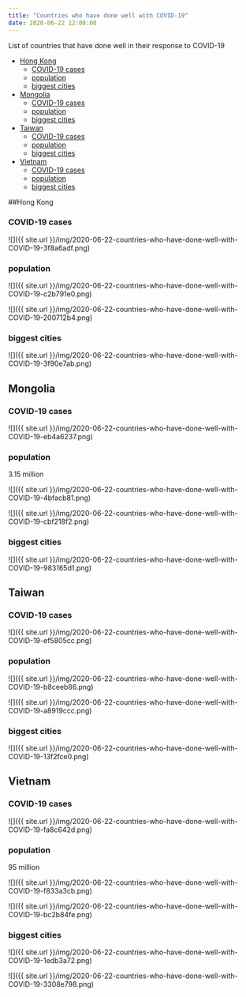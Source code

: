 ```yaml
---
title: "Countries who have done well with COVID-19"
date: 2020-06-22 12:00:00
---
```

List of countries that have done well in their response to COVID-19

<!-- TOC START min:1 max:3 link:true asterisk:false update:true -->
  - [Hong Kong](#hong-kong)
    - [COVID-19 cases](#covid-19-cases)
    - [population](#population)
    - [biggest cities](#biggest-cities)
  - [Mongolia](#mongolia)
    - [COVID-19 cases](#covid-19-cases-1)
    - [population](#population-1)
    - [biggest cities](#biggest-cities-1)
  - [Taiwan](#taiwan)
    - [COVID-19 cases](#covid-19-cases-2)
    - [population](#population-2)
    - [biggest cities](#biggest-cities-2)
  - [Vietnam](#vietnam)
    - [COVID-19 cases](#covid-19-cases-3)
    - [population](#population-3)
    - [biggest cities](#biggest-cities-3)
<!-- TOC END -->

##Hong Kong

### COVID-19 cases

![]({{ site.url }}/img/2020-06-22-countries-who-have-done-well-with-COVID-19-3f8a6adf.png)

### population

![]({{ site.url }}/img/2020-06-22-countries-who-have-done-well-with-COVID-19-c2b791e0.png)

![]({{ site.url }}/img/2020-06-22-countries-who-have-done-well-with-COVID-19-200712b4.png)

### biggest cities

![]({{ site.url }}/img/2020-06-22-countries-who-have-done-well-with-COVID-19-3f90e7ab.png)


## Mongolia

### COVID-19 cases

![]({{ site.url }}/img/2020-06-22-countries-who-have-done-well-with-COVID-19-eb4a6237.png)


### population

3.15 million

![]({{ site.url }}/img/2020-06-22-countries-who-have-done-well-with-COVID-19-4bfacb81.png)

![]({{ site.url }}/img/2020-06-22-countries-who-have-done-well-with-COVID-19-cbf218f2.png)

### biggest cities

![]({{ site.url }}/img/2020-06-22-countries-who-have-done-well-with-COVID-19-983165d1.png)

## Taiwan

### COVID-19 cases

![]({{ site.url }}/img/2020-06-22-countries-who-have-done-well-with-COVID-19-ef5805cc.png)

### population

![]({{ site.url }}/img/2020-06-22-countries-who-have-done-well-with-COVID-19-b8ceeb86.png)

![]({{ site.url }}/img/2020-06-22-countries-who-have-done-well-with-COVID-19-a8919ccc.png)

### biggest cities

![]({{ site.url }}/img/2020-06-22-countries-who-have-done-well-with-COVID-19-13f2fce0.png)


## Vietnam

### COVID-19 cases

![]({{ site.url }}/img/2020-06-22-countries-who-have-done-well-with-COVID-19-fa8c642d.png)

### population

95 million

![]({{ site.url }}/img/2020-06-22-countries-who-have-done-well-with-COVID-19-f833a3cb.png)

![]({{ site.url }}/img/2020-06-22-countries-who-have-done-well-with-COVID-19-bc2b84fe.png)

### biggest cities

![]({{ site.url }}/img/2020-06-22-countries-who-have-done-well-with-COVID-19-1edb3a72.png)

![]({{ site.url }}/img/2020-06-22-countries-who-have-done-well-with-COVID-19-3308e798.png)
